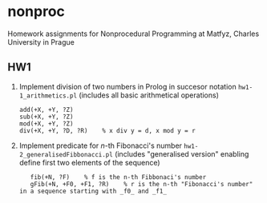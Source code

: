 # nonproc
Homework assignments for Nonprocedural Programming at Matfyz, Charles University in Prague

## HW1
1)  Implement division of two numbers in Prolog in succesor notation
    `hw1-1_arithmetics.pl` (includes all basic arithmetical operations)
	```
	add(+X, +Y, ?Z)
	sub(+X, +Y, ?Z)
	mod(+X, +Y, ?Z)
	div(+X, +Y, ?D, ?R)    % x div y = d, x mod y = r
	```
2)  Implement predicate for _n_-th Fibonacci's number
    `hw1-2_generalisedFibbonacci.pl` (includes "generalised version" enabling define first two elements of the sequence)
    ```
	   fib(+N, ?F)    % f is the n-th Fibbonaci's number
	   gFib(+N, +F0, +F1, ?R)    % r is the n-th "Fibonacci's number" in a sequence starting with _f0_ and _f1_
	```
	

	